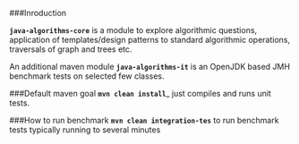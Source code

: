 ###Inroduction

__```java-algorithms-core```__ is a module to explore algorithmic questions, application of templates/design patterns to standard 
algorithmic 
operations, traversals of graph and trees etc.

An additional maven module __```java-algorithms-it```__ is an OpenJDK based JMH benchmark tests on selected few classes.

###Default maven goal
__```mvn clean install```___ just compiles and runs unit tests.

###How to run benchmark
__```mvn clean integration-tes```__ to run benchmark tests typically running to several minutes
